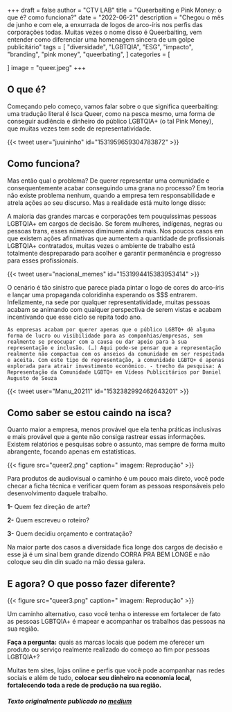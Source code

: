 +++
draft = false
author = "CTV LAB"
title = "Queerbaiting e Pink Money: o que é? como funciona?"
date = "2022-06-21"
description = "Chegou o mês de junho e com ele, a enxurrada de logos de arco-íris nos perfis das corporações todas. Muitas vezes o nome disso é Queerbaiting, vem entender como diferenciar uma homenagem sincera de um golpe publicitário"
tags = [
    "diversidade",
    "LGBTQIA",
    "ESG",
    "impacto",
    "branding",
    "pink money",
    "queerbating",
]
categories = [
    
]
image = "queer.jpeg"
+++

## O que é?
Começando pelo começo, vamos falar sobre o que significa queerbaiting: uma tradução literal é Isca Queer, como na pesca mesmo, uma forma de conseguir audiência e dinheiro do público LGBTQIA+ (o tal Pink Money), que muitas vezes tem sede de representatividade.

{{< tweet user="juuininho" id="1531959659304783872" >}}

## Como funciona?
Mas então qual o problema? De querer representar uma comunidade e consequentemente acabar conseguindo uma grana no processo? Em teoria não existe problema nenhum, quando a empresa tem responsabilidade e atrela ações ao seu discurso. Mas a realidade está muito longe disso:

A maioria das grandes marcas e corporações tem pouquíssimas pessoas LGBTQIA+ em cargos de decisão. Se forem mulheres, indígenas, negras ou pessoas trans, esses números diminuem ainda mais. Nos poucos casos em que existem ações afirmativas que aumentem a quantidade de profissionais LGBTQIA+ contratados, muitas vezes o ambiente de trabalho está totalmente despreparado para acolher e garantir permanência e progresso para esses profissionais.

{{< tweet user="nacional_memes" id="1531994415383953414" >}}

O cenário é tão sinistro que parece piada pintar o logo de cores do arco-íris e lançar uma propaganda coloridinha esperando os $$$ entrarem. Infelizmente, na sede por qualquer representatividade, muitas pessoas acabam se animando com qualquer perspectiva de serem vistas e acabam incentivando que esse ciclo se repita todo ano.

`As empresas acabam por querer apenas que o público LGBTQ+ dê alguma forma de lucro ou visibilidade para as companhias/empresas, sem realmente se preocupar com a causa ou dar apoio para à sua representação e inclusão. (…) Aqui pode-se pensar que a representação realmente não compactua com os anseios da comunidade em ser respeitada e aceita. Com este tipo de representação, a comunidade LGBTQ+ é apenas explorada para atrair investimento econômico. - trecho da pesquisa: A Representação da Comunidade LGBTQ+ em Vídeos Publicitários por Daniel Augusto de Souza`

{{< tweet user="Manu_20211" id="1532382992462643201" >}}

## Como saber se estou caindo na isca?
Quanto maior a empresa, menos provável que ela tenha práticas inclusivas e mais provável que a gente não consiga rastrear essas informações. Existem relatórios e pesquisas sobre o assunto, mas sempre de forma muito abrangente, focando apenas em estatísticas.

{{< figure src="queer2.png" caption=" imagem: Reprodução" >}}

Para produtos de audiovisual o caminho é um pouco mais direto, você pode checar a ficha técnica e verificar quem foram as pessoas responsáveis pelo desenvolvimento daquele trabalho.

**1-** Quem fez direção de arte?

**2-** Quem escreveu o roteiro?

**3-** Quem decidiu orçamento e contratação?

Na maior parte dos casos a diversidade fica longe dos cargos de decisão e esse já é um sinal bem grande dizendo CORRA PRA BEM LONGE e não coloque seu din din suado na mão dessa galera.

## E agora? O que posso fazer diferente?

{{< figure src="queer3.png" caption=" imagem: Reprodução" >}}

Um caminho alternativo, caso você tenha o interesse em fortalecer de fato as pessoas LGBTQIA+ é mapear e acompanhar os trabalhos das pessoas na sua região.

**Faça a pergunta:** quais as marcas locais que podem me oferecer um produto ou serviço realmente realizado do começo ao fim por pessoas LGBTQIA+?

Muitas tem sites, lojas online e perfis que você pode acompanhar nas redes sociais e além de tudo, **colocar seu dinheiro na economia local, fortalecendo toda a rede de produção na sua região.**


##### Texto originalmente publicado no [medium](https://ctv-lab.medium.com/queerbaiting-e-pink-money-o-que-%C3%A9-como-funciona-62665887976f)

